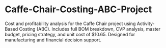 # Caffe-Chair-Costing-ABC-Project
Cost and profitability analysis for the Caffe Chair project using Activity-Based Costing (ABC). Includes full BOM breakdown, CVP analysis, master budget, pricing strategy, and unit cost of $10.65. Designed for manufacturing and financial decision support.
